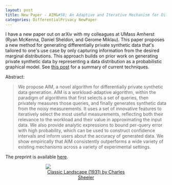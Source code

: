 ```yaml
---
layout: post
title: New Paper - AIM&#58; An Adaptive and Iterative Mechanism for Differentially Private Synthetic Data
categories: DifferentialPrivacy NewPaper
---
```


I have a new paper out on arXiv with my colleagues at UMass Amherst (Ryan McKenna, Daniel Sheldon, and Gerome Miklau). This paper proposes a new method for generating differentially private synthetic data that's tailored to one's use case by only capturing information from the desired marginal distributions. This approach builds on prior work on generating private synthetic data by representing a data distribution as a probabilistic graphical model. See [this post](https://differentialprivacy.org/synth-data-1/) for a summary of current techniques.

Abstract:
> We propose AIM, a novel algorithm for differentially private synthetic data generation. AIM is a workload-adaptive algorithm, within the paradigm of algorithms that first selects a set of queries, then privately measures those queries, and finally generates synthetic data from the noisy measurements. It uses a set of innovative features to iteratively select the most useful measurements, reflecting both their relevance to the workload and their value in approximating the input data. We also provide analytic expressions to bound per-query error with high probability, which can be used to construct confidence intervals and inform users about the accuracy of generated data. We show empirically that AIM consistently outperforms a wide variety of existing mechanisms across a variety of experimental settings.

The preprint is available [here](https://arxiv.org/abs/2201.12677).

<figure style="display: block; margin-left: auto; margin-right: auto; width: 50%">
  <img src="https://media.nga.gov/iiif/5a14c7d2-7aea-4f1b-a1b9-dae2ae1298c5__640/full/!588,600/0/default.jpg">
  <figcaption style="text-align: center"><a href="https://www.nga.gov/collection/art-object-page.105596.html">Classic Landscape (1931) by Charles Sheeler</a></figcaption>
</figure>
